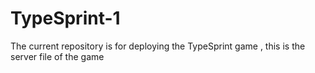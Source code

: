 # TypeSprint-1
The current repository is for deploying the TypeSprint game , this is the server file of the game
